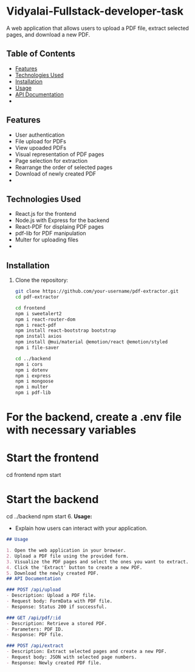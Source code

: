 # Vidyalai-Fullstack-developer-task
A web application that allows users to upload a PDF file, extract selected pages, and download a new PDF.
## Table of Contents

- [Features](#features)
- [Technologies Used](#technologies-used)
- [Installation](#installation)
- [Usage](#usage)
- [API Documentation](#api-documentation)
- 
## Features
- User authentication
- File upload for PDFs
- View upoaded PDFs
- Visual representation of PDF pages
- Page selection for extraction
- Rearrange the order of selected pages
- Download of newly created PDF
- 
## Technologies Used

- React.js for the frontend
- Node.js with Express for the backend
- React-PDF for displaing PDF pages
- pdf-lib for PDF manipulation
- Multer for uploading files
- 
## Installation

1. Clone the repository:

   ```bash
   git clone https://github.com/your-username/pdf-extractor.git
   cd pdf-extractor
   
   cd frontend
   npm i sweetalert2
   npm i react-router-dom
   npm i react-pdf
   npm install react-bootstrap bootstrap
   npm install axios
   npm install @mui/material @emotion/react @emotion/styled
   npm i file-saver

   cd ../backend
   npm i cors
   npm i dotenv
   npm i express
   npm i mongoose
   npm i multer
   npm i pdf-lib

# For the backend, create a .env file with necessary variables
# Start the frontend
cd frontend
npm start

# Start the backend
cd ../backend
npm start
6. **Usage:**
   - Explain how users can interact with your application.

```markdown
## Usage

1. Open the web application in your browser.
2. Upload a PDF file using the provided form.
3. Visualize the PDF pages and select the ones you want to extract.
4. Click the 'Extract' button to create a new PDF.
5. Download the newly created PDF.
## API Documentation

### POST /api/upload
- Description: Upload a PDF file.
- Request body: FormData with PDF file.
- Response: Status 200 if successful.

### GET /api/pdf/:id
- Description: Retrieve a stored PDF.
- Parameters: PDF ID.
- Response: PDF file.

### POST /api/extract
- Description: Extract selected pages and create a new PDF.
- Request body: JSON with selected page numbers.
- Response: Newly created PDF file.
  
